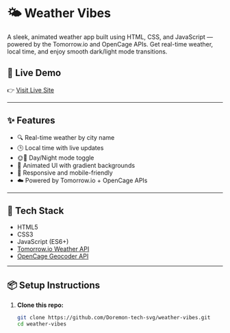 # 🌤️ Weather Vibes

A sleek, animated weather app built using HTML, CSS, and JavaScript — powered by the Tomorrow.io and OpenCage APIs. Get real-time weather, local time, and enjoy smooth dark/light mode transitions.

<!-- ![screenshot](https://user-images.githubusercontent.com/your-github-id/your-screenshot.png) <!-- optional preview image -->

## 🚀 Live Demo

👉 [Visit Live Site](https://weather-vibes-1.onrender.com/)

---

## ✨ Features

- 🔍 Real-time weather by city name
- 🕒 Local time with live updates
- 🌞🌙 Day/Night mode toggle
- 🎨 Animated UI with gradient backgrounds
- 📱 Responsive and mobile-friendly
- ☁️ Powered by Tomorrow.io + OpenCage APIs

---

## 🔧 Tech Stack

- HTML5
- CSS3
- JavaScript (ES6+)
- [Tomorrow.io Weather API](https://www.tomorrow.io/)
- [OpenCage Geocoder API](https://opencagedata.com/)

---

## 📦 Setup Instructions

1. **Clone this repo:**
   ```bash
   git clone https://github.com/Doremon-tech-svg/weather-vibes.git
   cd weather-vibes
